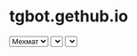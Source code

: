 # tgbot.gethub.io
<!DOCTYPE html>
<html>
<head>
  <title>Навигатор аудиторий</title>
  <style>
    #map-container { width: 100%; overflow: auto; }
    #floor-plan { width: 100%; }
    .room:hover { opacity: 0.8; cursor: pointer; }
    .highlight { fill: yellow !important; stroke: red !important; stroke-width: 3px !important; }
    .button-group {
      display: inline-block;
      margin-left: 10px;
    }
  </style>
</head>
<body>
  <select id="faculty-select">
    <option value="Mehmat">Мехмат</option>
    <option value="Fvt">ФВТ</option>
  </select>
  <select id="floor-select"></select>
  <select id="room-select"></select>
  <div class="button-group">
    <button id="dinning-button" style="display: none;">Столовая</button>
    <button id="dean-button" style="display: none;">Деканат</button>
    <button id="wardrobe-button" style="display: none;">Гардеробная</button>
    <button id="toilet-button" style="display: none;">Туалет</button>
  </div>
  <div id="map-container">
    <object id="svg-object" data="" type="image/svg+xml"></object>
  </div>

  <script>
    const facultySelect = document.getElementById('faculty-select');
    const floorSelect = document.getElementById('floor-select');
    const roomSelect = document.getElementById('room-select');
    const svgObject = document.getElementById('svg-object');
    const dinningButton = document.getElementById('dinning-button');
    const deanButton = document.getElementById('dean-button');
    const wardrobeButton = document.getElementById('wardrobe-button');
    const toiletButton = document.getElementById('toilet-button');

    const facultyFloors = {
      "Mehmat": [1, 2, 3],
      "Fvt": [1, 5]
    };

    const specialRoomIds = {
        "room_dining": "Столовая",
        "room_dean": "Деканат",
        "room_wardrobe": "Гардеробная",
        "toilet": "Туалет"
    };

    function populateFloorSelect(faculty) {
      floorSelect.innerHTML = '';
      const floors = facultyFloors[faculty];
      if (floors) {
        floors.forEach(floor => {
          const option = document.createElement('option');
          option.value = floor;
          option.textContent = floor + ' этаж';
          floorSelect.appendChild(option);
        });
      }
    }

    function loadSvg(faculty, floor) {
      const svgUrl = `${faculty}/${faculty.toLowerCase()}_${floor}.svg`;
      svgObject.data = svgUrl;
      console.log(`Загрузка SVG: ${svgUrl}`);
    }

    function populateRoomSelect(svgDoc) {
        roomSelect.innerHTML = ''; // Очищаем список комнат
        const roomOptions = [];

        // Добавляем аудитории с номерами (например, "Ауд. 101")
        const roomsWithNumbers = Array.from(svgDoc.querySelectorAll('rect[id]'))
            .filter(room => room.id.match(/_\d{3}$/)) // Фильтруем комнаты, заканчивающиеся на _XXX
            .map(room => {
                const roomNumber = room.id.split('_')[1]; // Извлекаем номер из id (например, "101")
                return { id: room.id, name: `Ауд. ${roomNumber}` };
            });

        // Сортируем аудитории по возрастанию номера
        roomsWithNumbers.sort((a, b) => parseInt(a.name.split('.')[1]) - parseInt(b.name.split('.')[1]));

        roomOptions.push(...roomsWithNumbers);

        // Добавляем "Столовая", "Деканат", "Гардеробная", "Туалет", если они есть
        for (const roomId in specialRoomIds) {
            if (svgDoc.getElementById(roomId)) {
                roomOptions.push({ id: roomId, name: specialRoomIds[roomId] });
            }
        }

        // Добавляем опции в выпадающий список
        roomOptions.forEach(room => {
            const option = document.createElement('option');
            option.value = room.id;
            option.textContent = room.name;
            roomSelect.appendChild(option);
        });
    }

    function updateButtonVisibility(svgDoc) {
        dinningButton.style.display = svgDoc.getElementById("room_dining") ? "inline-block" : "none";
        deanButton.style.display = svgDoc.getElementById("room_dean") ? "inline-block" : "none";
        wardrobeButton.style.display = svgDoc.getElementById("room_wardrobe") ? "inline-block" : "none";
        toiletButton.style.display = svgDoc.getElementById("toilet") ? "inline-block" : "none";
    }

    function initializeSvgInteraction() {
        const svgDoc = svgObject.contentDocument;
        if (!svgDoc) {
            console.error('Не удалось получить доступ к содержимому SVG');
            return;
        }

        //populateRoomSelect(svgDoc);
        //updateButtonVisibility(svgDoc);

        // Обработчики кликов на кнопки
        dinningButton.addEventListener('click', () => highlightRoom("room_dining", svgDoc));
        deanButton.addEventListener('click', () => highlightRoom("room_dean", svgDoc));
        wardrobeButton.addEventListener('click', () => highlightRoom("room_wardrobe", svgDoc));
        toiletButton.addEventListener('click', () => highlightRoom("toilet", svgDoc));


        // Находим все элементы с id, начинающимися с "Ауд" (предполагая, что id аудиторий начинаются с "Ауд")
        const rooms = svgDoc.querySelectorAll('rect[id]'); // select all elements whose id starts with "Ауд"

        console.log("Найденные элементы с id:", rooms); // Проверка

        rooms.forEach(room => {
            room.addEventListener('click', function() {
                const roomId = this.id;
                highlightRoom(roomId, svgDoc);
                console.log('Клик по аудитории!'); // Проверка
                console.log('клик на ',roomId) // Проверка
            });
        });
    }

    function highlightRoom(roomId, svgDoc) {
        console.log("проверка roomId", roomId) // Проверка
        // Сначала убираем подсветку со всех аудиторий
        const allRooms = svgDoc.querySelectorAll('rect[id]'); // select all elements whose id starts with "Ауд"
        allRooms.forEach(r => {
            r.setAttribute('fill', '#D8E4C2'); // Вернуть исходный цвет
            r.setAttribute('stroke', '#899474');
        });
        //allRooms.forEach(r => r.classList.remove('highlight'));

        // Затем подсвечиваем выбранную аудиторию
        const room = svgDoc.getElementById(roomId);
        console.log("проверка выбора элемента", room) // Проверка
        if (room) {
            room.setAttribute('fill', 'yellow');
            room.setAttribute('stroke', 'red');
            //room.classList.add('highlight');
            console.log("Классы элемента после добавления highlight:", room.classList); // Проверка
        } else {
            console.warn(`Аудитория с id "${roomId}" не найдена в SVG.`);
        }
    }

    // Обработчик изменения выбора факультета
    facultySelect.addEventListener('change', () => {
      const selectedFaculty = facultySelect.value;
      populateFloorSelect(selectedFaculty);
      floorSelect.value = 1; // Select the first floor by default
      loadSvg(selectedFaculty, 1);
    });

    // Обработчик изменения выбора этажа
    floorSelect.addEventListener('change', () => {
        const selectedFaculty = facultySelect.value;
        const selectedFloor = floorSelect.value;
        loadSvg(selectedFaculty, selectedFloor);
    });

    // Обработчик изменения выбора комнаты
    roomSelect.addEventListener('change', () => {
        const selectedRoomId = roomSelect.value;
        const svgDoc = svgObject.contentDocument;
        if (svgDoc) {
            highlightRoom(selectedRoomId, svgDoc);
        }
    });

    // Ждем загрузки страницы
    document.addEventListener('DOMContentLoaded', () => {
      // Инициализация списка этажей для первого факультета (Мехмат)
      populateFloorSelect(facultySelect.value);
      loadSvg(facultySelect.value, 1); // Загрузка SVG по умолчанию (Мехмат, 1 этаж)

      svgObject.addEventListener('load', function() {
          initializeSvgInteraction();
          const svgDoc = svgObject.contentDocument;
          if (svgDoc){
              populateRoomSelect(svgDoc);
              updateButtonVisibility(svgDoc);
          }
      });
    });
  </script>
</body>
</html>
